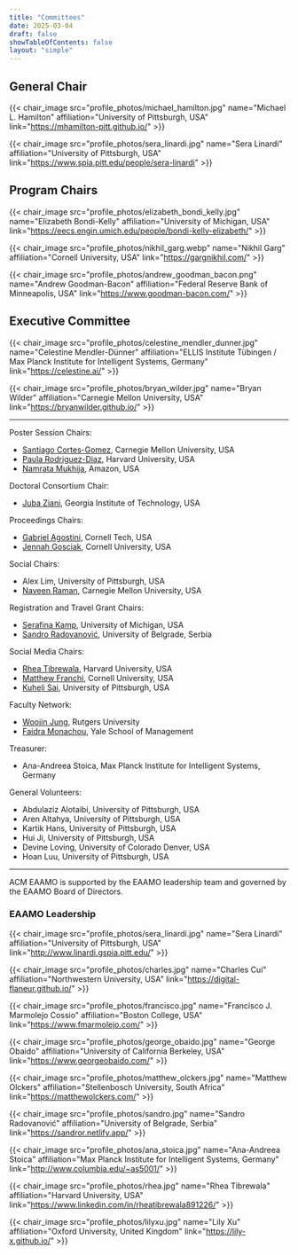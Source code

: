 ```yaml
---
title: "Committees"
date: 2025-03-04
draft: false
showTableOfContents: false
layout: "simple"
---
```


## General Chair
{{< chair_image src="profile_photos/michael_hamilton.jpg" name="Michael L. Hamilton" affiliation="University of Pittsburgh, USA" link="https://mhamilton-pitt.github.io/" >}}

{{< chair_image src="profile_photos/sera_linardi.jpg" name="Sera Linardi" affiliation="University of Pittsburgh, USA" link="https://www.spia.pitt.edu/people/sera-linardi" >}}

## Program Chairs
{{< chair_image src="profile_photos/elizabeth_bondi_kelly.jpg" name="Elizabeth Bondi-Kelly" affiliation="University of Michigan, USA" link="https://eecs.engin.umich.edu/people/bondi-kelly-elizabeth/" >}}

{{< chair_image src="profile_photos/nikhil_garg.webp" name="Nikhil Garg" affiliation="Cornell University, USA" link="https://gargnikhil.com/" >}}

{{< chair_image src="profile_photos/andrew_goodman_bacon.png" name="Andrew Goodman-Bacon" affiliation="Federal Reserve Bank of Minneapolis, USA" link="https://www.goodman-bacon.com/" >}}

## Executive Committee
{{< chair_image src="profile_photos/celestine_mendler_dunner.jpg" name="Celestine Mendler-Dünner" affiliation="ELLIS Institute Tübingen / Max Planck Institute for Intelligent Systems, Germany" link="https://celestine.ai/" >}}

{{< chair_image src="profile_photos/bryan_wilder.jpg" name="Bryan Wilder" affiliation="Carnegie Mellon University, USA" link="https://bryanwilder.github.io/" >}}


<!-- {{< twitter user="ACMEAAMO" id="1757795805254099256" >}} -->

- - -

Poster Session Chairs:
- [Santiago Cortes-Gomez](https://www.linkedin.com/in/santiago-cortes-839931155/), Carnegie Mellon University, USA
- [Paula Rodriguez-Diaz](https://paularodrid.wordpress.com/), Harvard University, USA
- [Namrata Mukhija](https://namrata96.github.io/), Amazon, USA

Doctoral Consortium Chair:
- [Juba Ziani](https://www.isye.gatech.edu/users/juba-ziani), Georgia Institute of Technology, USA

Proceedings Chairs:
- [Gabriel Agostini](https://gsagostini.github.io/), Cornell Tech, USA
- [Jennah Gosciak](https://jennahgosciak.github.io/wp/about.html), Cornell University, USA

Social Chairs:
- Alex Lim, University of Pittsburgh, USA
- [Naveen Raman](https://naveenraman.com/), Carnegie Mellon University, USA

Registration and Travel Grant Chairs:
- [Serafina Kamp](https://websites.umich.edu/~serafibk/), University of Michigan, USA
- [Sandro Radovanović](https://sandror.netlify.app/), University of Belgrade, Serbia

Social Media Chairs:
- [Rhea Tibrewala](https://www.linkedin.com/in/rheatibrewala891226/), Harvard University, USA
- [Matthew Franchi](https://mfranchi.net/), Cornell University, USA
- [Kuheli Sai](https://sites.google.com/view/kuhelisai/), University of Pittsburgh, USA

Faculty Network:
- [Woojin Jung](https://socialwork.rutgers.edu/woojin-jung), Rutgers University
- [Faidra Monachou](https://faidramonachou.github.io/), Yale School of Management

Treasurer:
- Ana-Andreea Stoica, Max Planck Institute for Intelligent Systems, Germany

General Volunteers:
- Abdulaziz Alotaibi, University of Pittsburgh, USA
- Aren Altahya, University of Pittsburgh, USA
- Kartik Hans, University of Pittsburgh, USA
- Hui Ji, University of Pittsburgh, USA
- Devine Loving, University of Colorado Denver, USA
- Hoan Luu, University of Pittsburgh, USA

- - -

ACM EAAMO is supported by the EAAMO leadership team and governed by the EAAMO Board of Directors.

### EAAMO Leadership

{{< chair_image src="profile_photos/sera_linardi.jpg" name="Sera Linardi" affiliation="University of Pittsburgh, USA" link="http://www.linardi.gspia.pitt.edu/" >}}

{{< chair_image src="profile_photos/charles.jpg" name="Charles Cui" affiliation="Northwestern University, USA" link="https://digital-flaneur.github.io/" >}}

{{< chair_image src="profile_photos/francisco.jpg" name="Francisco J. Marmolejo Cossio" affiliation="Boston College, USA" link="https://www.fmarmolejo.com/" >}}

{{< chair_image src="profile_photos/george_obaido.jpg" name="George Obaido" affiliation="University of California Berkeley, USA" link="https://www.georgeobaido.com/" >}}

{{< chair_image src="profile_photos/matthew_olckers.jpg" name="Matthew Olckers" affiliation="Stellenbosch University, South Africa" link="https://matthewolckers.com/" >}}

{{< chair_image src="profile_photos/sandro.jpg" name="Sandro Radovanović" affiliation="University of Belgrade, Serbia" link="https://sandror.netlify.app/" >}}

{{< chair_image src="profile_photos/ana_stoica.jpg" name="Ana-Andreea Stoica" affiliation="Max Planck Institute for Intelligent Systems, Germany" link="http://www.columbia.edu/~as5001/" >}}

{{< chair_image src="profile_photos/rhea.jpg" name="Rhea Tibrewala" affiliation="Harvard University, USA" link="https://www.linkedin.com/in/rheatibrewala891226/" >}}

{{< chair_image src="profile_photos/lilyxu.jpg" name="Lily Xu" affiliation="Oxford University, United Kingdom" link="https://lily-x.github.io/" >}}

<!-- 
### EAAMO Board of Directors

{{< chair_image src="profile_photos/matt_boulos.jpg" name="Matthew Boulos" affiliation="Imbue" link="https://www.linkedin.com/in/mattboulos/" >}}

{{< chair_image src="profile_photos/jose_correa.jpg" name="Jose R. Correa" affiliation="Universidad de Chile" link="https://www.dii.uchile.cl/~jcorrea/" >}}

{{< chair_image src="profile_photos/celestine_mendler_dunner.jpg" name="Celestine Mendler-Dünner" affiliation="ELLIS Institute Tübingen / Max Planck Institute for Intelligent Systems" link="https://celestine.ai/" >}}

{{< chair_image src="profile_photos/karoline_pershell.jpg" name="Karoline Pershell" affiliation="SRT Labs" link="https://www.linkedin.com/in/karoline-pershell-ph-d-6a656420/" >}}

{{< chair_image src="profile_photos/araba_sey.jpg" name="Araba Sey" affiliation="University of Washington Information School" link="https://tascha.uw.edu/people/araba-sey/" >}}

{{< chair_image src="profile_photos/bryan_wilder.jpg" name="Bryan Wilder" affiliation="Carnegie Mellon University" link="https://bryanwilder.github.io/" >}} -->